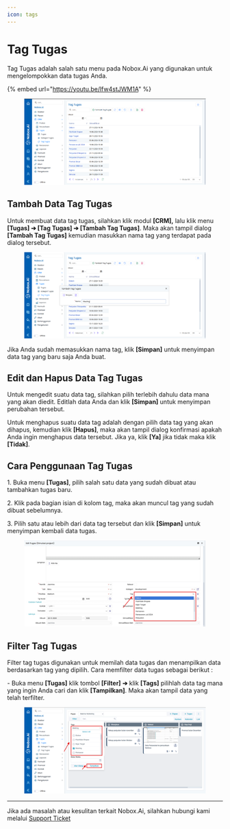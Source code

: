 ```yaml
---
icon: tags
---
```


# Tag Tugas

Tag Tugas adalah salah satu menu pada Nobox.Ai yang digunakan untuk mengelompokkan data tugas Anda.

{% embed url="https://youtu.be/lfw4stJWM1A" %}

<figure><img src="../../.gitbook/assets/tampilan tag tugas.png" alt=""><figcaption></figcaption></figure>

## **Tambah Data Tag Tugas**

Untuk membuat data tag tugas, silahkan klik modul **\[CRM],** lalu klik menu **\[Tugas] ➔ \[Tag Tugas] ➔ \[Tambah Tag Tugas]**. Maka akan tampil dialog **\[Tambah Tag Tugas]** kemudian masukkan nama tag yang terdapat pada dialog tersebut.

<figure><img src="../../.gitbook/assets/tampilan Tambah tag tugas.png" alt=""><figcaption></figcaption></figure>

Jika Anda sudah memasukkan nama tag, klik **\[Simpan]** untuk menyimpan data tag yang baru saja Anda buat.

## **Edit dan Hapus Data Tag Tugas**

Untuk mengedit suatu data tag, silahkan pilih terlebih dahulu data mana yang akan diedit. Editlah data Anda dan klik **\[Simpan]** untuk menyimpan perubahan tersebut.

Untuk menghapus suatu data tag adalah dengan pilih data tag yang akan dihapus, kemudian klik **\[Hapus]**, maka akan tampil dialog konfirmasi apakah Anda ingin menghapus data tersebut. Jika ya, klik **\[Ya]** jika tidak maka klik **\[Tidak]**.

## **Cara Penggunaan Tag Tugas**

1\. Buka menu **\[Tugas]**, pilih salah satu data yang sudah dibuat atau tambahkan tugas baru.

2\. Klik pada bagian isian di kolom tag, maka akan muncul tag yang sudah dibuat sebelumnya.

3\. Pilih satu atau lebih dari data tag tersebut dan klik **\[Simpan]** untuk menyimpan kembali data tugas.

<figure><img src="../../.gitbook/assets/Tampilan pilih tag.png" alt=""><figcaption></figcaption></figure>

## **Filter Tag Tugas**

Filter tag tugas digunakan untuk memilah data tugas dan menampilkan data berdasarkan tag yang dipilih. Cara memfilter data tugas sebagai berikut :

\- Buka menu **\[Tugas]** klik tombol **\[Filter]** **➔** klik **\[Tags]** pilihlah data tag mana yang ingin Anda cari dan klik **\[Tampilkan]**. Maka akan tampil data yang telah terfilter.

<figure><img src="../../.gitbook/assets/Tampilan Filter tag tugas .png" alt=""><figcaption></figcaption></figure>

***

Jika ada masalah atau kesulitan terkait Nobox.Ai, silahkan hubungi kami melalui [Support Ticket](https://crm.nobox.ai/clients/tickets)
